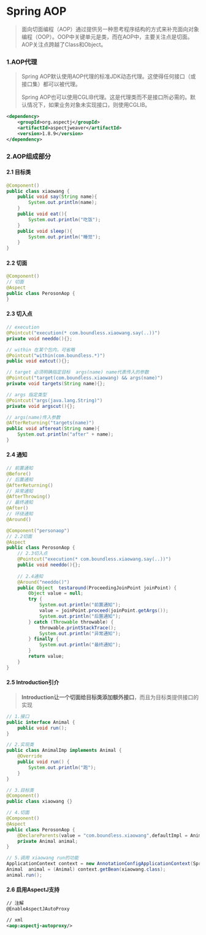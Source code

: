 # Spring AOP



> 面向切面编程（AOP）通过提供另一种思考程序结构的方式来补充面向对象编程（OOP）。OOP中关键单元是类，而在AOP中，主要关注点是切面。AOP关注点跨越了Class和Object。

### 1.AOP代理



> Spring AOP默认使用AOP代理的标准JDK动态代理。这使得任何接口（或接口集）都可以被代理。
>
> Spring AOP也可以使用CGLIB代理。这是代理类而不是接口所必需的。默认情况下，如果业务对象未实现接口，则使用CGLIB。

```xml
<dependency>
    <groupId>org.aspectj</groupId>
    <artifactId>aspectjweaver</artifactId>
    <version>1.8.9</version>
</dependency>
```



### 2.AOP组成部分

#### 2.1 目标类

```java
@Component()
public class xiaowang {
    public void say(String name){
        System.out.println(name);
    }
    public void eat(){
        System.out.println("吃饭");
    }
    public void sleep(){
        System.out.println("睡觉");
    }
}
```

#### 2.2 切面

```java
@Component()
// 切面
@Aspect
public class PerosonAop {
}
```



#### 2.3 切入点

```java
// execution
@Pointcut("execution(* com.boundless.xiaowang.say(..))")
private void needdo(){};

// within 在某个包内，可省略
@Pointcut("within(com.boundless.*)")
public void eatcut(){};

// target 必须明确指定目标  args(name) name代表传入的参数
@Pointcut("target(com.boundless.xiaowang) && args(name)")
private void targets(String name){};

// args 指定类型
@Pointcut("args(java.lang.String)")
private void argscut(){};

// args(name)传入参数
@AfterReturning("targets(name)")
public void aftereat(String name){
    System.out.println("after" + name);
}
```



#### 2.4 通知

```java
// 前置通知
@Before()
// 后置通知
@AfterReturning()
// 异常通知
@AfterThrowing()
// 最终通知
@After() 
// 环绕通知
@Around()
```

```java
@Component("personaop")
// 2.2切面
@Aspect 
public class PerosonAop {
    // 2.3切入点
    @Pointcut("execution(* com.boundless.xiaowang.say(..))")
    public void needdo(){};
    
    // 2.4通知
    @Around("needdo()")
    public Object  testaround(ProceedingJoinPoint joinPoint) {
        Object value = null;
        try {
            System.out.println("前置通知");
            value = joinPoint.proceed(joinPoint.getArgs());
            System.out.println("后置通知");
        } catch (Throwable throwable) {
            throwable.printStackTrace();
            System.out.println("异常通知");
        } finally {
            System.out.println("最终通知");
        }
        return value;
    }
}
```



#### 2.5 Introduction引介

> **Introduction让一个切面给目标类添加额外接口**，而且为目标类提供接口的实现

```java
// 1.接口
public interface Animal {
    public void run();
}

// 2.实现类
public class AnimalImp implements Animal {
    @Override
    public void run() {
        System.out.println("跑");
    }
}

// 3.目标类
@Component()
public class xiaowang {}

// 4.切面
@Component()
@Aspect
public class PerosonAop {
	@DeclareParents(value = "com.boundless.xiaowang",defaultImpl = AnimalImp.class)
    private Animal animal;
}

// 5.调用 xiaowang run的功能
ApplicationContext context = new AnnotationConfigApplicationContext(SpringConfig.class);
Animal  animal = (Animal) context.getBean(xiaowang.class);
animal.run();
```





#### 2.6 启用AspectJ支持

```xml
// 注解
@EnableAspectJAutoProxy

// xml
<aop:aspectj-autoproxy/>
```



